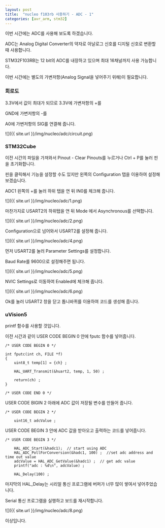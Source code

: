 ```yaml
---
layout: post
title:  "nucleo f103rb 사용하기 - ADC - 1"
categories: [avr_arm, stm32]
---
```


이번 시간에는 ADC를 사용해 보도록 하겠습니다.

ADC는 Analog Digital Converter의 약자로 아날로그 신호를 디지털 신호로 변환할 때 사용합니다.

STM32F103RB는 12 bit의 ADC를 내장하고 있으며 최대 16채널까지 사용 가능합니다.

이번 시간에는 별도의 가변저항(Analog Signal을 넣어주기 위해)이 필요합니다.

### 회로도

3.3V에서 값이 최대가 되므로 3.3V에 가변저항의 +를

GND에 가변저항의 -를

A0에 가변저항의 SIG를 연결해 줍니다.

![]({{ site.url }}/img/nucleo/adc/circuit.png)

### STM32Cube

이전 시간의 파일을 가져와서 Pinout - Clear Pinouts를 누르거나 Ctrl + P를 눌러 핀을 초기화합니다.

핀을 클릭해서 기능을 설정할 수도 있지만 왼쪽의 Configuration 탭을 이용하여 설정해 보겠습니다.

ADC1 왼쪽의 +를 눌러 하위 탭을 연 뒤 IN0를 체크해 줍니다.

![]({{ site.url }}/img/nucleo/adc/1.png)

마찬가지로 USART2의 하위탭을 연 뒤 Mode 에서 Asynchronous를 선택합니다.

![]({{ site.url }}/img/nucleo/adc/2.png)

Configuration으로 넘어와서 USART2를 설정해 줍니다.

![]({{ site.url }}/img/nucleo/adc/4.png)

먼저 USART2를 눌러 Parameter Settings를 설정합니다.

Baud Rate를 9600으로 설정해주면 됩니다.

![]({{ site.url }}/img/nucleo/adc/5.png)

NVIC Settings로 이동하여 Enabled에 체크해 줍니다.

![]({{ site.url }}/img/nucleo/adc/6.png)

Ok를 눌러 USART2 창을 닫고 톱니바퀴를 이용하여 코드를 생성해 줍니다.

### uVision5

printf 함수를 사용할 것입니다.

이전 시간과 같이 USER CODE BEGIN 0 안에 fputc 함수를 넣어줍니다.

~~~
/* USER CODE BEGIN 0 */

int fputc(int ch, FILE *f)
{
	uint8_t temp[1] = {ch} ;
	
	HAL_UART_Transmit(&huart2, temp, 1, 50) ;
	
	return(ch) ;
}

/* USER CODE END 0 */
~~~

USER CODE BIGIN 2 아래에 ADC 값이 저장될 변수를 만들어 줍니다.

~~~
/* USER CODE BEGIN 2 */
	
	uint16_t adcValue ;
~~~

USER CODE BEGIN 3 안에 ADC 값을 받아오고 출력하는 코드를 넣어줍니다.

~~~
/* USER CODE BEGIN 3 */
		
	HAL_ADC_Start(&hadc1);  // start using ADC
	HAL_ADC_PollForConversion(&hadc1, 100) ;  //set adc address and time out value
	adcValue = HAL_ADC_GetValue(&hadc1) ;  // get adc value
	printf("adc : %d\n", adcValue) ;
		
	HAL_Delay(100) ;

~~~

마지막의 HAL_Delay는 시리얼 통신 프로그램에 버퍼가 너무 많이 쌓여서 넣어주었습니다.

Serial 통신 프로그램을 실행하고 보드를 재시작합니다.

![]({{ site.url }}/img/nucleo/adc/8.png)

이상입니다.